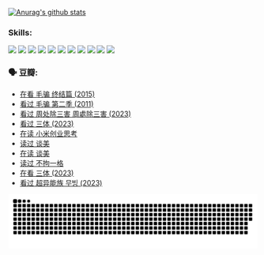 
[![Anurag's github stats](https://github-readme-stats.vercel.app/api?username=w940853815)](https://github.com/anuraghazra/github-readme-stats)

### Skills:

<code><img height="32" src="https://cdn.jsdelivr.net/npm/simple-icons@v5/icons/python.svg"></code>
<code><img height="32" src="https://cdn.jsdelivr.net/npm/simple-icons@v5/icons/javascript.svg"></code>
<code><img height="32" src="https://cdn.jsdelivr.net/npm/simple-icons@v5/icons/django.svg"></code>
<code><img height="32" src="https://cdn.jsdelivr.net/npm/simple-icons@v5/icons/flask.svg"></code>
<code><img height="32" src="https://cdn.jsdelivr.net/npm/simple-icons@v5/icons/vuetify.svg"></code>
<code><img height="32" src="https://cdn.jsdelivr.net/npm/simple-icons@v5/icons/git.svg"></code>
<code><img height="32" src="https://cdn.jsdelivr.net/npm/simple-icons@v5/icons/docker.svg"></code>
<code><img height="32" src="https://cdn.jsdelivr.net/npm/simple-icons@v5/icons/postgresql.svg"></code>
<code><img height="32" src="https://cdn.jsdelivr.net/npm/simple-icons@v5/icons/elasticsearch.svg"></code>
<code><img height="32" src="https://cdn.jsdelivr.net/npm/simple-icons@v5/icons/macos.svg"></code>
<code><img height="32" src="https://cdn.jsdelivr.net/npm/simple-icons@v5/icons/linux.svg"></code>

### 🗣 豆瓣:

<!-- DOUBAN-ACTIVITIES:START -->
- [在看 毛骗 终结篇‎ (2015)](https://www.douban.com/people/136069238/status/4581971924/?_i=13622227)
- [看过 毛骗 第二季‎ (2011)](https://www.douban.com/people/136069238/status/4581971810/?_i=13622227)
- [看过 周处除三害 周處除三害‎ (2023)](https://www.douban.com/people/136069238/status/4575646701/?_i=13622227)
- [看过 三体‎ (2023)](https://www.douban.com/people/136069238/status/4574263039/?_i=13622227)
- [在读 小米创业思考](https://www.douban.com/people/136069238/status/4572047905/?_i=13622227)
- [读过 谈美](https://www.douban.com/people/136069238/status/4572047629/?_i=13622227)
- [在读 谈美](https://www.douban.com/people/136069238/status/4560861771/?_i=13622227)
- [读过 不拘一格](https://www.douban.com/people/136069238/status/4560861445/?_i=13622227)
- [在看 三体‎ (2023)](https://www.douban.com/people/136069238/status/4558185093/?_i=13622227)
- [看过 超异能族 무빙‎ (2023)](https://www.douban.com/people/136069238/status/4556824186/?_i=13622227)
<!-- DOUBAN-ACTIVITIES:END -->


![Snake animation](https://raw.githubusercontent.com/w940853815/w940853815/output/github-contribution-grid-snake.svg)

<!--
**w940853815/w940853815** is a ✨ _special_ ✨ repository because its `README.md` (this file) appears on your GitHub profile.

Here are some ideas to get you started:

- 🔭 I’m currently working on ...
- 🌱 I’m currently learning ...
- 👯 I’m looking to collaborate on ...
- 🤔 I’m looking for help with ...
- 💬 Ask me about ...
- 📫 How to reach me: ...
- 😄 Pronouns: ...
- ⚡ Fun fact: ...
-->
